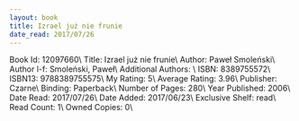 ```yaml
---
layout: book
title: Izrael już nie frunie
date_read: 2017/07/26
---
```


Book Id: 12097660\ 
Title: Izrael już nie frunie\ 
Author: Paweł Smoleński\ 
Author l-f: Smoleński, Paweł\ 
Additional Authors: \ 
ISBN: 8389755572\ 
ISBN13: 9788389755575\ 
My Rating: 5\ 
Average Rating: 3.96\ 
Publisher: Czarne\ 
Binding: Paperback\ 
Number of Pages: 280\ 
Year Published: 2006\ 
Date Read: 2017/07/26\ 
Date Added: 2017/06/23\ 
Exclusive Shelf: read\ 
Read Count: 1\ 
Owned Copies: 0\ 

